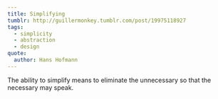 ```yaml
---
title: Simplifying
tumblr: http://guillermonkey.tumblr.com/post/19975118927
tags:
  - simplicity
  - abstraction
  - design
quote:
  author: Hans Hofmann
---
```


The ability to simplify means to eliminate the unnecessary so that the necessary may speak.
